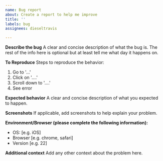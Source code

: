 ```yaml
---
name: Bug report
about: Create a report to help me improve
title: ''
labels: bug
assignees: dieseltravis

---
```


**Describe the bug**
A clear and concise description of what the bug is. The rest of the info here is optional but at least tell me what day it happens on.

**To Reproduce**
Steps to reproduce the behavior:
1. Go to '...'
2. Click on '....'
3. Scroll down to '....'
4. See error

**Expected behavior**
A clear and concise description of what you expected to happen.

**Screenshots**
If applicable, add screenshots to help explain your problem.

**Environment/Browser (please complete the following information):**
 - OS: [e.g. iOS]
 - Browser [e.g. chrome, safari]
 - Version [e.g. 22]

**Additional context**
Add any other context about the problem here.
